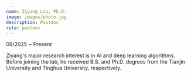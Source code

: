 ```yaml
---
name: Ziyang Liu, Ph.D.
image: images/photo.jpg
description: Postdoc
role: postdoc
---
```

09/2025 ~ Present 

Ziyang's major research interest is in AI and deep learning algorithms. Before joining the lab, he received B.S. and Ph.D. degrees from the Tianjin University and Tinghua University, respectively.
